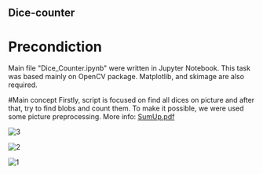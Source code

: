 ## Dice-counter

# Precondiction
Main file "Dice_Counter.ipynb" were written in Jupyter Notebook. This task was based mainly on OpenCV package. Matplotlib, and skimage are also required. 

#Main concept
Firstly, script is focused on find all dices on picture and after that, try to find blobs and count them. To make it possible, we were used some picture preprocessing. 
More info: 
<a href="https://github.com/NaIwo/Diece-counter/blob/master/SumUp.pdf">SumUp.pdf</a>

![3](https://user-images.githubusercontent.com/38052250/76362341-31df2680-6321-11ea-9a0a-e446ba86c041.PNG)

![2](https://user-images.githubusercontent.com/38052250/76362347-34da1700-6321-11ea-87bf-71c9f76f98d7.PNG)

![1](https://user-images.githubusercontent.com/38052250/76362343-33a8ea00-6321-11ea-896f-7fd369caea93.PNG)
